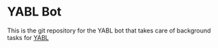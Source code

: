 # YABL Bot  
  
This is the git repository for the YABL bot that takes care of background tasks for [YABL](https://yabl.xyz)
